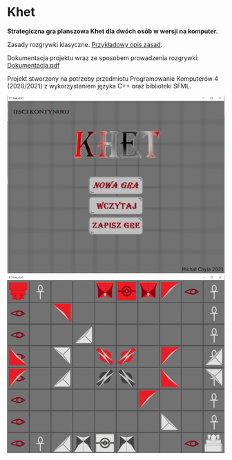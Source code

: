 # Khet
**Strategiczna gra planszowa Khet dla dwóch osób w wersji na komputer.**

Zasady rozgrywki klasyczne. [Przykładowy opis zasad](http://spieosa.fizyka.umk.pl/annex/zasady_gry_Khet.pdf).

Dokumentacja projektu wraz ze sposobem prowadzenia rozgrywki: [Dokumentacja.pdf](Dokumentacja.pdf)

>
Projekt stworzony na potrzeby przedmiotu Programowanie Komputerów 4 (2020/2021) z wykorzystaniem języka C++ oraz biblioteki SFML.

![Menu gry](https://github.com/chylaa/Khet/blob/master/MainScreen.png?raw=true)
![Rozgrywka](https://github.com/chylaa/Khet/blob/master/GameScreen.png?raw=true)

